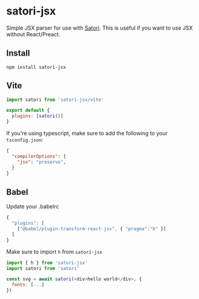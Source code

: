 # satori-jsx

Simple JSX parser for use with [Satori](https://github.com/vercel/satori#jsx). This
is useful if you want to use JSX without React/Preact.

## Install

```
npm install satori-jsx
```

## Vite

```js
import satori from 'satori-jsx/vite'

export default {
  plugins: [satori()]
}
```

If you're using typescript, make sure to add the following to your `tsconfig.json`:

```json
{
  "compilerOptions": {
    "jsx": "preserve",
  }
}
```

## Babel

Update your .babelrc

```js
{
  "plugins": [
    ["@babel/plugin-transform-react-jsx", { "pragma":"h" }]
  ]
}
```

Make sure to import `h` from `satori-jsx`

```js
import { h } from 'satori-jsx'
import satori from 'satori'

const svg = await satori(<div>hello world</div>, {
  fonts: [...]
})
```